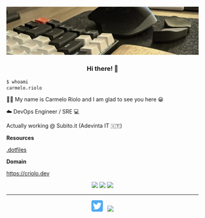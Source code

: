 [![Header](./imgs/header.jpeg)](https://criolo.dev/)
### <p align="center">Hi there! 👋</p>

<p align="center"> 

```shell
$ whoami              
carmelo.riolo
```

🐱‍💻 My name is Carmelo Riolo and I am glad to see you here 😀

☁️ DevOps Engineer / SRE 💻
    
Actually working @ Subito.it (Adevinta IT 🇮🇹)

</p>

**Resources**


<a href="https://github.com/carmeloriolo/.dotfiles">.dotfiles</a>&nbsp;&nbsp;

**Domain**


https://criolo.dev

<p align='center'>
    <img src="https://img.shields.io/badge/OS-Linux-informational?style=flat&logo=linux&logoColor=white&color=2bbc8a">
    <img src="https://img.shields.io/badge/Code-Python-informational?style=flat&logo=python&logoColor=white&color=2bbc8a">
    <img src="https://img.shields.io/badge/Code-Golang-informational?style=flat&logo=go&logoColor=white&color=2bbc8a">
</p>



<hr/>
<p align='center'>
    <a href="https://twitter.com/carmelo_riolo"><img height="30" src="./imgs/twitter.png"></a>&nbsp;&nbsp;
   <a href="https://www.linkedin.com/in/carmelo-riolo-628690105/"><img height="30" src="https://github.com/WaylonWalker/WaylonWalker/blob/main/icon/linkedin.png?raw=true"></a>
</p>
